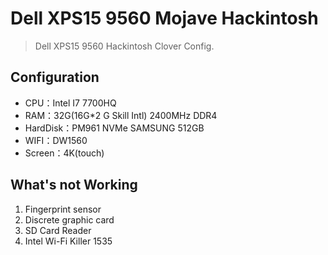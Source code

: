 # Dell XPS15 9560 Mojave Hackintosh

> Dell XPS15 9560 Hackintosh Clover Config.

## Configuration

- CPU：Intel I7 7700HQ
- RAM：32G(16G\*2 G Skill Intl) 2400MHz DDR4
- HardDisk：PM961 NVMe SAMSUNG 512GB
- WIFI：DW1560
- Screen：4K(touch)

## What's not Working

1. Fingerprint sensor
2. Discrete graphic card
3. SD Card Reader
5. Intel Wi-Fi Killer 1535